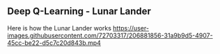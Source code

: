 

## Deep Q-Learning - Lunar Lander
Here is how the Lunar Lander works
https://user-images.githubusercontent.com/72703317/206881856-31a9b9d5-4907-45cc-be22-d5c7c20d843b.mp4

